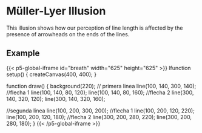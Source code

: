 

# Müller-Lyer Illusion 

This illusion shows how our perception of line length is affected by the presence of arrowheads on the ends of the lines.


## Example

{{< p5-global-iframe id="breath" width="625" height="625" >}}
  lfunction setup() {
  createCanvas(400, 400);
}

function draw() {
  background(220);
  // primera linea
  line(100, 140, 300, 140);
  //flecha 1
  line(100, 140, 80, 120);
  line(100, 140, 80, 160);
  //flecha 2
  line(300, 140, 320, 120);
  line(300, 140, 320, 160);
  
  //segunda linea
  line(100, 200, 300, 200);
  //flecha 1
  line(100, 200, 120, 220);
  line(100, 200, 120, 180);
  //flecha 2
  line(300, 200, 280, 220);
  line(300, 200, 280, 180);
}
{{< /p5-global-iframe >}}